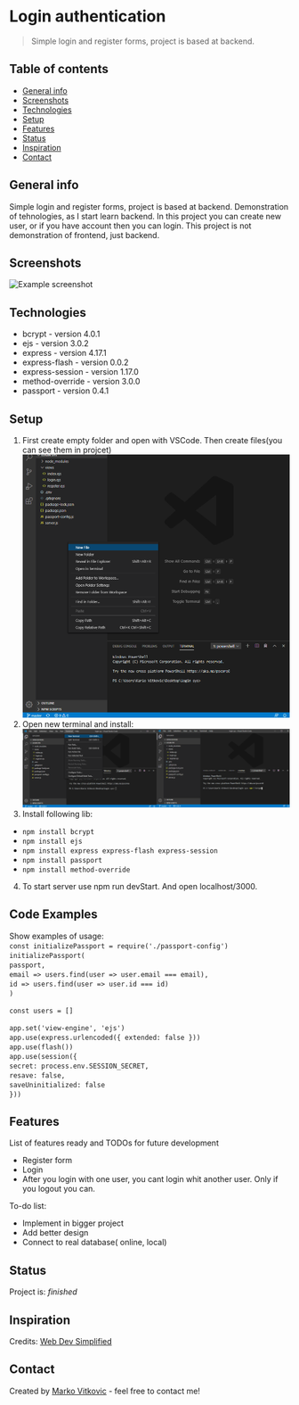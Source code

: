 # Login authentication
> Simple login and register forms, project is based at backend.

## Table of contents
* [General info](#general-info)
* [Screenshots](#screenshots)
* [Technologies](#technologies)
* [Setup](#setup)
* [Features](#features)
* [Status](#status)
* [Inspiration](#inspiration)
* [Contact](#contact)

## General info
Simple login and register forms, project is based at backend. Demonstration of tehnologies, as I start learn backend. In this project you can create new user, or if you have account then you can login. This project is not demonstration of frontend, just backend.

## Screenshots
![Example screenshot](./img/screenshot.png)

## Technologies
* bcrypt - version 4.0.1
* ejs - version 3.0.2
* express - version 4.17.1
* express-flash - version 0.0.2
* express-session - version 1.17.0
* method-override - version 3.0.0
* passport - version 0.4.1


## Setup
1. First create empty folder and open with VSCode. Then create files(you can see them in projcet) <br>
![](https://github.com/MarkoVitkovic/node.js-login_authentication/blob/master/code.png)<br>
2. Open new terminal and install: <br>
![](https://github.com/MarkoVitkovic/node.js-login_authentication/blob/master/term.png)<br>
3. Install following lib:<br>
  * `npm install bcrypt`
  * `npm install ejs`
  * `npm install express express-flash express-session`
  * `npm install passport`
  * `npm install method-override`
4. To start server use npm run devStart. And open localhost/3000.<br>

## Code Examples
Show examples of usage:<br>
`const initializePassport = require('./passport-config')`<br>
  `initializePassport(`<br>
    `passport,`<br>
    `email => users.find(user => user.email === email),`<br>
    `id => users.find(user => user.id === id)`<br>
  `)`<br>
  
  `const users = []`<br>
  
  `app.set('view-engine', 'ejs')`<br>
  `app.use(express.urlencoded({ extended: false }))`<br>
  `app.use(flash())`<br>
  `app.use(session({`<br>
    `secret: process.env.SESSION_SECRET,`<br>
    `resave: false,`<br>
    `saveUninitialized: false`<br>
  `}))`<br>

## Features
List of features ready and TODOs for future development
* Register form
* Login
* After you login with one user, you cant login whit another user. Only if you logout you can.

To-do list:
* Implement in bigger project
* Add better design
* Connect to real database( online, local)


## Status
Project is: _finished_

## Inspiration
Credits: [Web Dev Simplified](https://www.youtube.com/channel/UCFbNIlppjAuEX4znoulh0Cw)

## Contact
Created by [Marko Vitkovic](https://github.com/MarkoVitkovic) - feel free to contact me!
